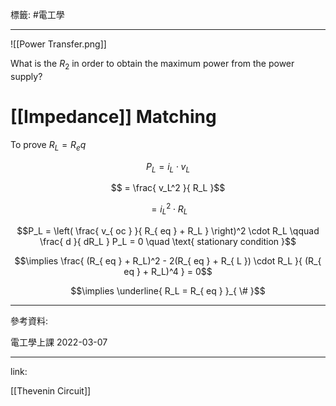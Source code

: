標籤: #電工學 

---

![[Power Transfer.png]]

What is the $R_2$ in order to obtain the maximum power from the power supply?

# [[Impedance]] Matching

To prove $R_L = R_eq$

$$P_L = i_L \cdot v_L$$

$$ = \frac{ v_L^2 }{ R_L }$$

$$ = i^2_L \cdot R_L$$

$$P_L = \left( \frac{ v_{ oc } }{ R_{ eq } + R_L } \right)^2 \cdot R_L \qquad \frac{ d }{ dR_L } P_L = 0 \quad \text{ stationary condition }$$

$$\implies \frac{ (R_{ eq } + R_L)^2 - 2(R_{ eq } + R_{ L }) \cdot R_L }{ (R_{ eq } + R_L)^4 } = 0$$

$$\implies \underline{ R_L = R_{ eq } }_{ \# }$$

---

參考資料:

電工學上課 2022-03-07

---

link:

[[Thevenin Circuit]]